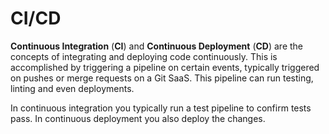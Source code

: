 # CI/CD

**Continuous Integration** (**CI**) and **Continuous Deployment** (**CD**) are
the concepts of integrating and deploying code continuously. This is
accomplished by triggering a pipeline on certain events, typically triggered on
pushes or merge requests on a Git SaaS. This pipeline can run testing, linting
and even deployments.

In continuous integration you typically run a test pipeline to confirm tests
pass. In continuous deployment you also deploy the changes.
